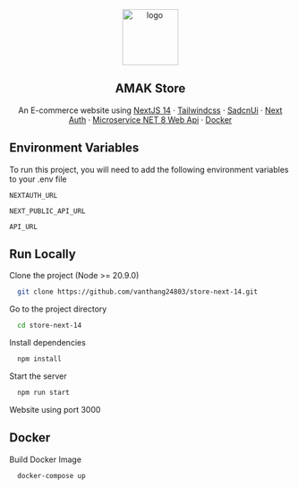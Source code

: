 <div align="center">
  <a href="https://github.com/vanthang24803/manga-nextjs-14">
    <img src="https://theme.hstatic.net/200000294254/1001077164/14/favicon.png?v=325" alt="logo" width="100" height="100">
  </a>
</div>

<h2 align="center">AMAK Store</h2>

<p align="center">An E-commerce website using  <a href="https://nextjs.org/">NextJS 14</a>   ·  <a href="https://tailwindcss.com/">Tailwindcss</a>  ·  <a href="https://ui.shadcn.com/">SadcnUi</a> ·  <a href="https://next-auth.js.org/">Next Auth</a> ·   <a href="https://github.com/vanthang24803/microservice-store"> Microservice NET 8 Web Api</a> ·   <a href="https://www.docker.com/">Docker</a></p>


## Environment Variables

To run this project, you will need to add the following environment variables to your .env file

`NEXTAUTH_URL`

`NEXT_PUBLIC_API_URL `

`API_URL`

## Run Locally

Clone the project (Node >= 20.9.0)

```bash
  git clone https://github.com/vanthang24803/store-next-14.git
```

Go to the project directory

```bash
  cd store-next-14
```

Install dependencies

```bash
  npm install
```

Start the server

```bash
  npm run start
```

Website using port 3000

## Docker

Build Docker Image

```bash
  docker-compose up
```





